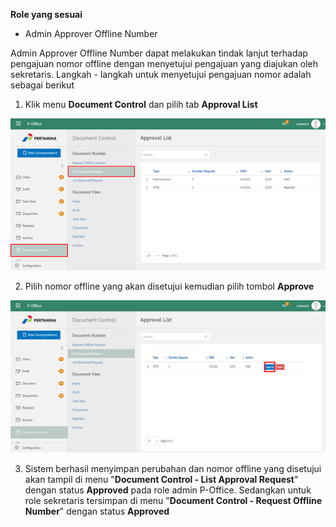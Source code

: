 **Role yang sesuai**

- Admin Approver Offline Number

Admin Approver Offline Number dapat melakukan tindak lanjut terhadap pengajuan nomor offline dengan menyetujui pengajuan yang diajukan oleh sekretaris. Langkah - langkah untuk menyetujui pengajuan nomor adalah sebagai berikut

1. Klik menu **Document Control** dan pilih tab **Approval List**

![gambar](DocumentControl/DC_Web/MM24.png)

2. Pilih nomor offline yang akan disetujui kemudian pilih tombol **Approve**

![gambar](DocumentControl/DC_Web/MM25.png)

3. Sistem berhasil menyimpan perubahan dan nomor offline yang disetujui akan tampil di menu "**Document Control - List Approval Request**" dengan status **Approved** pada role admin P-Office. Sedangkan untuk role sekretaris tersimpan di menu "**Document Control - Request Offline Number**"  dengan status **Approved**
